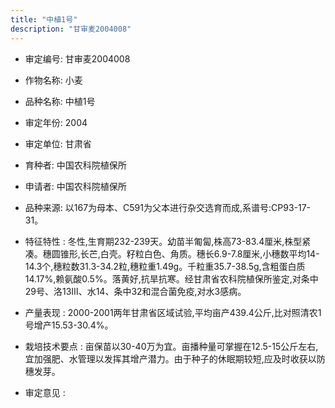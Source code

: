 ```yaml
---
title: "中植1号"
description: "甘审麦2004008"
---
```

* 审定编号:  甘审麦2004008

*  作物名称:  小麦

*  品种名称:  中植1号

*  审定年份:  2004

*  审定单位:  甘肃省

* 育种者:  中国农科院植保所

*  申请者:  中国农科院植保所

*  品种来源:  以167为母本、C591为父本进行杂交选育而成,系谱号:CP93-17-31。

*  特征特性 : 
冬性,生育期232-239天。幼苗半匍匐,株高73-83.4厘米,株型紧凑。穗圆锥形,长芒,白壳。籽粒白色、角质。穗长6.9-7.8厘米,小穗数平均14-14.3个,穗粒数31.3-34.2粒,穗粒重1.49g。千粒重35.7-38.5g,含粗蛋白质14.17%,赖氨酸0.5%。落黄好,抗旱抗寒。经甘肃省农科院植保所鉴定,对条中29号、洛13Ⅲ、水14、条中32和混合菌免疫,对水3感病。
 
*  产量表现 : 
2000-2001两年甘肃省区域试验,平均亩产439.4公斤,比对照清农1号增产15.53-30.4%。

*  栽培技术要点 : 
亩保苗以30-40万为宜。亩播种量可掌握在12.5-15公斤左右,宜加强肥、水管理以发挥其增产潜力。由于种子的休眠期较短,应及时收获以防穗发芽。

*  审定意见 : 

